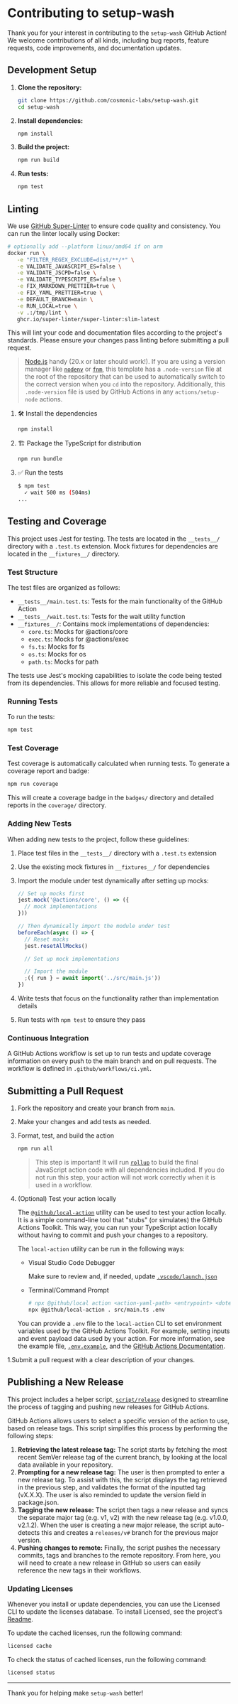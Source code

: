 # Contributing to setup-wash

Thank you for your interest in contributing to the `setup-wash` GitHub Action! We welcome contributions of all kinds, including bug reports, feature requests, code improvements, and documentation updates.

## Development Setup

1. **Clone the repository:**

   ```bash
   git clone https://github.com/cosmonic-labs/setup-wash.git
   cd setup-wash
   ```

2. **Install dependencies:**

   ```bash
   npm install
   ```

3. **Build the project:**

   ```bash
   npm run build
   ```

4. **Run tests:**

   ```bash
   npm test
   ```

## Linting

We use [GitHub Super-Linter](https://github.com/github/super-linter) to ensure code quality and consistency. You can run the linter locally using Docker:

```bash
# optionally add --platform linux/amd64 if on arm
docker run \
   -e "FILTER_REGEX_EXCLUDE=dist/**/*" \
   -e VALIDATE_JAVASCRIPT_ES=false \
   -e VALIDATE_JSCPD=false \
   -e VALIDATE_TYPESCRIPT_ES=false \
   -e FIX_MARKDOWN_PRETTIER=true \
   -e FIX_YAML_PRETTIER=true \
   -e DEFAULT_BRANCH=main \
   -e RUN_LOCAL=true \
   -v .:/tmp/lint \
   ghcr.io/super-linter/super-linter:slim-latest
```

This will lint your code and documentation files according to the project's standards. Please ensure your changes pass linting before submitting a pull request.

> [Node.js](https://nodejs.org) handy (20.x or later should work!). If you are
> using a version manager like [`nodenv`](https://github.com/nodenv/nodenv) or
> [`fnm`](https://github.com/Schniz/fnm), this template has a `.node-version`
> file at the root of the repository that can be used to automatically switch to
> the correct version when you `cd` into the repository. Additionally, this
> `.node-version` file is used by GitHub Actions in any `actions/setup-node`
> actions.

1. :hammer_and_wrench: Install the dependencies

   ```bash
   npm install
   ```

2. :building_construction: Package the TypeScript for distribution

   ```bash
   npm run bundle
   ```

3. :white_check_mark: Run the tests

   ```bash
   $ npm test
     ✓ wait 500 ms (504ms)
   ...
   ```

## Testing and Coverage

This project uses Jest for testing. The tests are located in the `__tests__/` directory with a `.test.ts` extension. Mock fixtures for dependencies are located in the `__fixtures__/` directory.

### Test Structure

The test files are organized as follows:

- `__tests__/main.test.ts`: Tests for the main functionality of the GitHub Action
- `__tests__/wait.test.ts`: Tests for the wait utility function
- `__fixtures__/`: Contains mock implementations of dependencies:
  - `core.ts`: Mocks for @actions/core
  - `exec.ts`: Mocks for @actions/exec
  - `fs.ts`: Mocks for fs
  - `os.ts`: Mocks for os
  - `path.ts`: Mocks for path

The tests use Jest's mocking capabilities to isolate the code being tested from its dependencies. This allows for more reliable and focused testing.

### Running Tests

To run the tests:

```bash
npm test
```

### Test Coverage

Test coverage is automatically calculated when running tests. To generate a coverage report and badge:

```bash
npm run coverage
```

This will create a coverage badge in the `badges/` directory and detailed reports in the `coverage/` directory.

### Adding New Tests

When adding new tests to the project, follow these guidelines:

1. Place test files in the `__tests__/` directory with a `.test.ts` extension
2. Use the existing mock fixtures in `__fixtures__/` for dependencies
3. Import the module under test dynamically after setting up mocks:

   ```typescript
   // Set up mocks first
   jest.mock('@actions/core', () => ({
     // mock implementations
   }))

   // Then dynamically import the module under test
   beforeEach(async () => {
     // Reset mocks
     jest.resetAllMocks()

     // Set up mock implementations

     // Import the module
     ;({ run } = await import('../src/main.js'))
   })
   ```

4. Write tests that focus on the functionality rather than implementation details
5. Run tests with `npm test` to ensure they pass

### Continuous Integration

A GitHub Actions workflow is set up to run tests and update coverage information on every push to the main branch and on pull requests. The workflow is defined in `.github/workflows/ci.yml`.

## Submitting a Pull Request

1. Fork the repository and create your branch from `main`.
1. Make your changes and add tests as needed.
1. Format, test, and build the action

   ```bash
   npm run all
   ```

   > This step is important! It will run [`rollup`](https://rollupjs.org/) to
   > build the final JavaScript action code with all dependencies included. If
   > you do not run this step, your action will not work correctly when it is
   > used in a workflow.

1. (Optional) Test your action locally

   The [`@github/local-action`](https://github.com/github/local-action) utility
   can be used to test your action locally. It is a simple command-line tool
   that "stubs" (or simulates) the GitHub Actions Toolkit. This way, you can run
   your TypeScript action locally without having to commit and push your changes
   to a repository.

   The `local-action` utility can be run in the following ways:

   - Visual Studio Code Debugger

     Make sure to review and, if needed, update
     [`.vscode/launch.json`](./.vscode/launch.json)

   - Terminal/Command Prompt

     ```bash
     # npx @github/local action <action-yaml-path> <entrypoint> <dotenv-file>
     npx @github/local-action . src/main.ts .env
     ```

   You can provide a `.env` file to the `local-action` CLI to set environment
   variables used by the GitHub Actions Toolkit. For example, setting inputs and
   event payload data used by your action. For more information, see the example
   file, [`.env.example`](./.env.example), and the
   [GitHub Actions Documentation](https://docs.github.com/en/actions/learn-github-actions/variables#default-environment-variables).

1.Submit a pull request with a clear description of your changes.

## Publishing a New Release

This project includes a helper script, [`script/release`](./script/release)
designed to streamline the process of tagging and pushing new releases for
GitHub Actions.

GitHub Actions allows users to select a specific version of the action to use,
based on release tags. This script simplifies this process by performing the
following steps:

1. **Retrieving the latest release tag:** The script starts by fetching the most
   recent SemVer release tag of the current branch, by looking at the local data
   available in your repository.
1. **Prompting for a new release tag:** The user is then prompted to enter a new
   release tag. To assist with this, the script displays the tag retrieved in
   the previous step, and validates the format of the inputted tag (vX.X.X). The
   user is also reminded to update the version field in package.json.
1. **Tagging the new release:** The script then tags a new release and syncs the
   separate major tag (e.g. v1, v2) with the new release tag (e.g. v1.0.0,
   v2.1.2). When the user is creating a new major release, the script
   auto-detects this and creates a `releases/v#` branch for the previous major
   version.
1. **Pushing changes to remote:** Finally, the script pushes the necessary
   commits, tags and branches to the remote repository. From here, you will need
   to create a new release in GitHub so users can easily reference the new tags
   in their workflows.

### Updating Licenses

Whenever you install or update dependencies, you can use the Licensed CLI to
update the licenses database. To install Licensed, see the project's
[Readme](https://github.com/licensee/licensed?tab=readme-ov-file#installation).

To update the cached licenses, run the following command:

```bash
licensed cache
```

To check the status of cached licenses, run the following command:

```bash
licensed status
```

---

Thank you for helping make `setup-wash` better!
